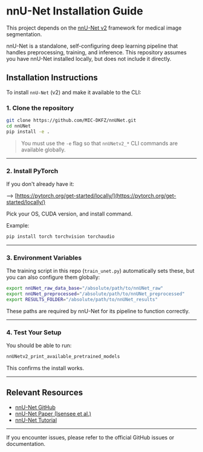 # nnU-Net Installation Guide

This project depends on the [nnU-Net v2](https://github.com/MIC-DKFZ/nnUNet) framework for medical image segmentation.

nnU-Net is a standalone, self-configuring deep learning pipeline that handles preprocessing, training, and inference. This repository assumes you have nnU-Net installed locally, but does not include it directly.

## Installation Instructions

To install `nnU-Net` (v2) and make it available to the CLI:

### 1. Clone the repository

```bash
git clone https://github.com/MIC-DKFZ/nnUNet.git
cd nnUNet
pip install -e .
````

> You must use the `-e` flag so that `nnUNetv2_*` CLI commands are available globally.

---

### 2. Install PyTorch

If you don't already have it:

--> [https://pytorch.org/get-started/locally/](https://pytorch.org/get-started/locally/)

Pick your OS, CUDA version, and install command.

Example:

```bash
pip install torch torchvision torchaudio
```

---

### 3. Environment Variables

The training script in this repo (`train_unet.py`) automatically sets these, but you can also configure them globally:

```bash
export nnUNet_raw_data_base="/absolute/path/to/nnUNet_raw"
export nnUNet_preprocessed="/absolute/path/to/nnUNet_preprocessed"
export RESULTS_FOLDER="/absolute/path/to/nnUNet_results"
```

These paths are required by nnU-Net for its pipeline to function correctly.

---

### 4. Test Your Setup

You should be able to run:

```bash
nnUNetv2_print_available_pretrained_models
```

This confirms the install works.

---

## Relevant Resources

* [nnU-Net GitHub](https://github.com/MIC-DKFZ/nnUNet)
* [nnU-Net Paper (Isensee et al.)](https://arxiv.org/abs/1809.10486)
* [nnU-Net Tutorial](https://github.com/MIC-DKFZ/nnUNet/blob/master/documentation/tutorial.md)

---

If you encounter issues, please refer to the official GitHub issues or documentation.

```
